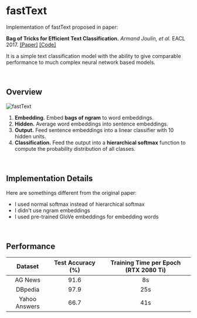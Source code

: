 # fastText

Implementation of fastText proposed in paper:

**Bag of Tricks for Efficient Text Classification.** *Armand Joulin, et al.* EACL 2017. [[Paper]](https://www.aclweb.org/anthology/E17-2068.pdf) [[Code]](https://github.com/facebookresearch/fastText)

It is a simple text classification model with the ability to give comparable performance to much complex neural network based models.


&nbsp;

## Overview

![fastText](../../notes/img/fastText.png)

1. **Embedding.** Embed **bags of ngram** to word embeddings.
2. **Hidden.** Average word embeddings into sentence embeddings.
3. **Output.** Feed sentence embeddings into a linear classifier with 10 hidden units.
4. **Classification.** Feed the output into a **hierarchical softmax** function to compute the probability distribution of all classes.


&nbsp;

## Implementation Details

Here are somethings different from the original paper:

- I used normal softmax instead of hierarchical softmax
- I didn't use ngram embeddings
- I used pre-trained GloVe embeddings for embedding words


&nbsp;

## Performance

|    Dataset    | Test Accuracy (%) | Training Time per Epoch (RTX 2080 Ti) |
| :-----------: | :---------------: | :-----------------------------------: |
|    AG News    |       91.6        |                  8s                   |
|    DBpedia    |       97.9        |                  25s                  |
| Yahoo Answers |       66.7        |                  41s                  |

